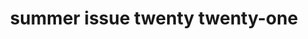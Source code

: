 ---
title: summer issue twenty twenty-one
meta: summer 2021
link: https://issuu.com/rhhspyglass2021/docs/summer_issue_2021_2
img: images/2021-summer/01.jpg
alt: summer 2021
color: "#90919c"
issue: true
---